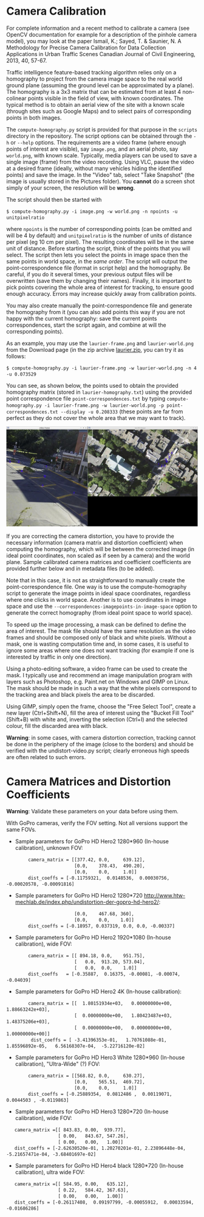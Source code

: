 # Camera Calibration
For complete information and a recent method to calibrate a camera (see OpenCV documentation for example for a description of the pinhole camera model), you may look at the paper Ismail, K.; Sayed, T. & Saunier, N. A Methodology for Precise Camera Calibration for Data Collection Applications in Urban Traffic Scenes Canadian Journal of Civil Engineering, 2013, 40, 57-67.

Traffic intelligence feature-based tracking algorithm relies only on a homography to project from the camera image space to the real world ground plane (assuming the ground level can be approximated by a plane). The homography is a 3x3 matrix that can be estimated from at least 4 non-colinear points visible in the field of view, with known coordinates. The typical method is to obtain an aerial view of the site with a known scale (through sites such as Google Maps) and to select pairs of corresponding points in both images. 

The `compute-homography.py` script is provided for that purpose in the `scripts` directory in the repository. The script options can be obtained through the `-h` or `--help` options. The requirements are a video frame (where enough points of interest are visible), say `image.png`, and an aerial photo, say `world.png`, with known scale. Typically, media players can be used to save a single image (frame) from the video recording. Using VLC, pause the video at a desired frame (ideally, without many vehicles hiding the identified points) and save the image. In the "Video" tab, select "Take Snapshot" (the image is usually stored in the Pictures folder). You **cannot** do a screen shot simply of your screen, the resolution will be **wrong**. 

The script should then be started with

```
$ compute-homography.py -i image.png -w world.png -n npoints -u unitpixelratio
```

where `npoints` is the number of corresponding points (can be omitted and will be 4 by default) and `unitpixelratio` is the number of units of distance per pixel (eg 10 cm per pixel). The resulting coordinates will be in the same unit of distance. Before starting the script, think of the points that you will select. The script then lets you select the points in image space then the same points in world space, in the *same order*. The script will output the point-correspondence file (format in script help) and the homography. Be careful, if you do it several times, your previous output files will be overwritten (save them by changing their names). Finally, it is important to pick points covering the whole area of interest for tracking, to ensure good enough accuracy. Errors may increase quickly away from calibration points. 

You may also create manually the point-correspondence file and generate the homography from it (you can also add points this way if you are not happy with the current homography: save the current points correspondences, start the script again, and combine at will the corresponding points). 

As an example, you may use the `laurier-frame.png` and `laurier-world.png` from the Download page (in the zip archive [laurier.zip](https://bitbucket.org/Nicolas/trafficintelligence/downloads/12-laurier.zip), you can try it as follows:

```
$ compute-homography.py -i laurier-frame.png -w laurier-world.png -n 4 -u 0.073529
```

You can see, as shown below, the points used to obtain the provided homography matrix (stored in `laurier-homography.txt`) using the provided point correspondence file `point-correspondences.txt` by typing `compute-homography.py -i laurier-frame.png -w laurier-world.png -p point-correspondences.txt --display -u 0.208333` (these points are far from perfect as they do not cover the whole area that we may want to track). 

![Example of homography computation](images/example-compute-homography.jpg)

If you are correcting the camera distortion, you have to provide the necessary information (camera matrix and distortion coefficient) when computing the homography, which will be between the corrected image (in ideal point coordinates, non scaled as if seen by a camera) and the world plane. Sample calibrated camera matrices and coefficient coefficients are provided further below and in metadata files (to be added). 

Note that in this case, it is not as straightforward to manually create the point-correspondence file. One way is to use the compute-homography script to generate the image points in ideal space coordinates, regardless where one clicks in world space. Another is to use coordinates in image space and use the `--correspondences-imagepoints-in-image-space` option to generate the correct homography (from ideal point space to world space).

To speed up the image processing, a mask can be defined to define the area of interest. The mask file should have the same resolution as the video frames and should be composed only of black and white pixels. Without a mask, one is wasting computation time and, in some cases, it is useful to ignore some areas where one does not want tracking (for example if one is interested by traffic in only one direction). 

Using a photo-editing software, a video frame can be used to create the mask. I typically use and recommend an image manipulation program with layers such as Photoshop, e.g. Paint.net on Windows and GIMP on Linux. The mask should be made in such a way that the white pixels correspond to the tracking area and black pixels the area to be discarded.

Using GIMP, simply open the frame, choose the "Free Select Tool", create a new layer (Ctrl+Shift+N), fill the area of interest using the "Bucket Fill Tool" (Shift+B) with white and, inverting the selection (Ctrl+I) and the selected colour, fill the discarded area with black.

**Warning**: in some cases, with camera distortion correction, tracking cannot be done in the periphery of the image (close to the borders) and should be verified with the undistort-video.py script; clearly erroneous high speeds are often related to such errors.

# Camera Matrices and Distortion Coefficients

**Warning**: Validate these parameters on your data before using them.

With GoPro cameras, verify the FOV setting. Not all versions support the same FOVs.

* Sample parameters for GoPro HD Hero2 1280*960 (In-house calibration), unknown FOV:

```
        camera_matrix = [[377.42, 0.0,     639.12],
                         [0.0,    378.43,  490.20],
                         [0.0,    0.0,     1.0]]
        dist_coeffs = [-0.11759321,  0.0148536,  0.00030756, -0.00020578, -0.00091816]
```

* Sample parameters for GoPro HD Hero2 1280*720 http://www.htw-mechlab.de/index.php/undistortion-der-gopro-hd-hero2/:

```        camera_matrix = [[469.96, 0.0,    640],
                         [0.0,    467.68, 360],
                         [0.0,    0.0,    1.0]]
        dist_coeffs = [-0.18957, 0.037319, 0.0, 0.0, -0.00337]
```

* Sample parameters for GoPro HD Hero2 1920*1080 (In-house calibration), wide FOV:

```    
        camera_matrix = [[ 894.18, 0.0,    951.75],
                         [   0.0,  913.20, 573.04],
                         [   0.0,  0.0,    1.0]]
        dist_coeffs   = [-0.35887,  0.16375, -0.00081, -0.00074, -0.04039]
```

* Sample parameters for GoPro HD Hero2 4K (In-house calibration):

```
        camera_matrix = [[  1.80151934e+03,   0.00000000e+00,   1.88663242e+03],
                         [  0.00000000e+00,   1.80423487e+03,   1.48375206e+03],
                         [  0.00000000e+00,   0.00000000e+00,   1.00000000e+00]]
         dist_coeffs = [ -3.41396353e-01,   1.70761088e-01,   1.85596892e-05,   6.56168307e-04,  -5.22716120e-02]
```

* Sample parameters for GoPro HD Hero3 White 1280*960 (In-house calibration), "Ultra-Wide" (?) FOV:

```
        camera_matrix = [[568.82, 0.0,     630.27],
                         [0.0,    565.51,  469.72],
                         [0.0,    0.0,     1.0]]
        dist_coeffs = [-0.25889354,  0.0812486 ,  0.00119071,  0.0044503 , -0.0119863]
```

* Sample parameters for GoPro HD Hero3 1280*720 (In-house calibration),  wide FOV:

```
   camera_matrix =[[ 843.83, 0.00,  939.77],
                   [ 0.00,   843.67, 547.26],
                   [ 0.00,   0.00,   1.00]]
   dist_coeffs = [-2.62630520e-01, 1.20270201e-01, 2.23896448e-04, -5.21657471e-04, -3.68401697e-02]
```

* Sample parameters for GoPro HD Hero4 black 1280*720 (In-house calibration), ultra wide FOV:

```
   camera_matrix =[[ 584.95, 0.00,   635.12],
                   [ 0.22,   584.42, 367.63],
                   [ 0.00,   0.00,   1.00]]
   dist_coeffs = [-0.26117408,  0.09197799, -0.00055912,  0.00033594, -0.01686286]
```